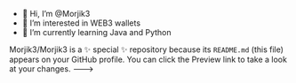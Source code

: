 - 👋 Hi, I’m @Morjik3
- 👀 I’m interested in WEB3 wallets
- 🌱 I’m currently learning  Java and Python

Morjik3/Morjik3 is a ✨ special ✨ repository because its `README.md` (this file) appears on your GitHub profile.
You can click the Preview link to take a look at your changes.
--->
